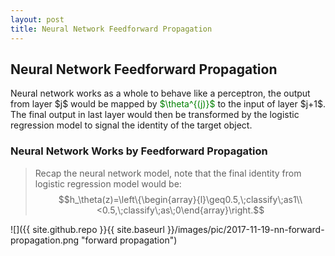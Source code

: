```yaml
---
layout: post
title: Neural Network Feedforward Propagation
---
```


## Neural Network Feedforward Propagation
<p class="message">
Neural network works as a whole to behave like a perceptron, the output from layer $j$ would be mapped by <font color="green">$\theta^{(j)}$</font> to the input of layer $j+1$.  The final output in last layer would then be transformed by 
the logistic regression model to signal the identity of the target object. 
</p>

### Neural Network Works by Feedforward Propagation
>Recap the neural network model, note that the final identity from logistic regression model would be:
$$h_\theta(z)=\left\{\begin{array}{l}\geq0.5,\;classify\;as1\\<0.5,\;classify\;as\;0\end{array}\right.$$

![]({{ site.github.repo }}{{ site.baseurl }}/images/pic/2017-11-19-nn-forward-propagation.png "forward propagation")
